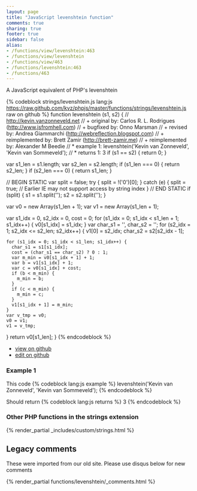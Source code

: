 ```yaml
---
layout: page
title: "JavaScript levenshtein function"
comments: true
sharing: true
footer: true
sidebar: false
alias:
- /functions/view/levenshtein:463
- /functions/view/levenshtein
- /functions/view/463
- /functions/levenshtein:463
- /functions/463
---
```

<!-- Generated by Rakefile:build -->
A JavaScript equivalent of PHP's levenshtein

{% codeblock strings/levenshtein.js lang:js https://raw.github.com/kvz/phpjs/master/functions/strings/levenshtein.js raw on github %}
function levenshtein (s1, s2) {
  // http://kevin.vanzonneveld.net
  // +            original by: Carlos R. L. Rodrigues (http://www.jsfromhell.com)
  // +            bugfixed by: Onno Marsman
  // +             revised by: Andrea Giammarchi (http://webreflection.blogspot.com)
  // + reimplemented by: Brett Zamir (http://brett-zamir.me)
  // + reimplemented by: Alexander M Beedie
  // *                example 1: levenshtein('Kevin van Zonneveld', 'Kevin van Sommeveld');
  // *                returns 1: 3
  if (s1 == s2) {
    return 0;
  }

  var s1_len = s1.length;
  var s2_len = s2.length;
  if (s1_len === 0) {
    return s2_len;
  }
  if (s2_len === 0) {
    return s1_len;
  }

  // BEGIN STATIC
  var split = false;
  try {
    split = !('0')[0];
  } catch (e) {
    split = true; // Earlier IE may not support access by string index
  }
  // END STATIC
  if (split) {
    s1 = s1.split('');
    s2 = s2.split('');
  }

  var v0 = new Array(s1_len + 1);
  var v1 = new Array(s1_len + 1);

  var s1_idx = 0,
    s2_idx = 0,
    cost = 0;
  for (s1_idx = 0; s1_idx < s1_len + 1; s1_idx++) {
    v0[s1_idx] = s1_idx;
  }
  var char_s1 = '',
    char_s2 = '';
  for (s2_idx = 1; s2_idx <= s2_len; s2_idx++) {
    v1[0] = s2_idx;
    char_s2 = s2[s2_idx - 1];

    for (s1_idx = 0; s1_idx < s1_len; s1_idx++) {
      char_s1 = s1[s1_idx];
      cost = (char_s1 == char_s2) ? 0 : 1;
      var m_min = v0[s1_idx + 1] + 1;
      var b = v1[s1_idx] + 1;
      var c = v0[s1_idx] + cost;
      if (b < m_min) {
        m_min = b;
      }
      if (c < m_min) {
        m_min = c;
      }
      v1[s1_idx + 1] = m_min;
    }
    var v_tmp = v0;
    v0 = v1;
    v1 = v_tmp;
  }
  return v0[s1_len];
}
{% endcodeblock %}

 - [view on github](https://github.com/kvz/phpjs/blob/master/functions/strings/levenshtein.js)
 - [edit on github](https://github.com/kvz/phpjs/edit/master/functions/strings/levenshtein.js)

### Example 1
This code
{% codeblock lang:js example %}
levenshtein('Kevin van Zonneveld', 'Kevin van Sommeveld');
{% endcodeblock %}

Should return
{% codeblock lang:js returns %}
3
{% endcodeblock %}


### Other PHP functions in the strings extension
{% render_partial _includes/custom/strings.html %}
## Legacy comments
These were imported from our old site. Please use disqus below for new comments
<div style="overflow-y: scroll; max-height: 500px;">
{% render_partial functions/levenshtein/_comments.html %}
</div>
